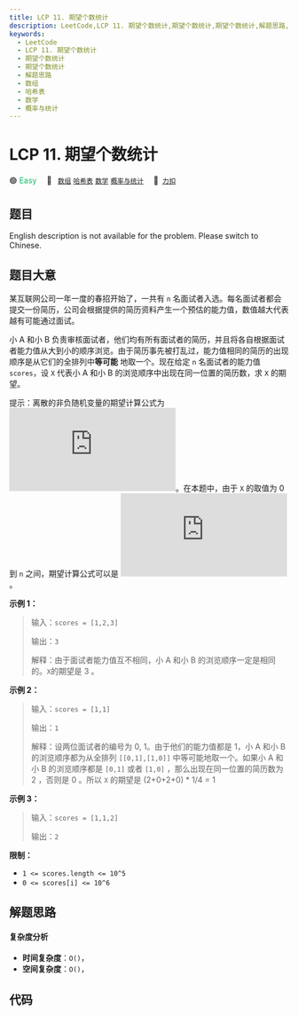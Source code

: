 ```yaml
---
title: LCP 11. 期望个数统计
description: LeetCode,LCP 11. 期望个数统计,期望个数统计,期望个数统计,解题思路,数组,哈希表,数学,概率与统计
keywords:
  - LeetCode
  - LCP 11. 期望个数统计
  - 期望个数统计
  - 期望个数统计
  - 解题思路
  - 数组
  - 哈希表
  - 数学
  - 概率与统计
---
```


# LCP 11. 期望个数统计

🟢 <font color=#15bd66>Easy</font>&emsp; 🔖&ensp; [`数组`](/tag/array.md) [`哈希表`](/tag/hash-table.md) [`数学`](/tag/math.md) [`概率与统计`](/tag/probability-and-statistics.md)&emsp; 🔗&ensp;[`力扣`](https://leetcode.cn/problems/qi-wang-ge-shu-tong-ji)

## 题目

English description is not available for the problem. Please switch to
Chinese.


## 题目大意

某互联网公司一年一度的春招开始了，一共有 `n`
名面试者入选。每名面试者都会提交一份简历，公司会根据提供的简历资料产生一个预估的能力值，数值越大代表越有可能通过面试。

小 A 和小 B
负责审核面试者，他们均有所有面试者的简历，并且将各自根据面试者能力值从大到小的顺序浏览。由于简历事先被打乱过，能力值相同的简历的出现顺序是从它们的全排列中**等可能**
地取一个。现在给定 `n` 名面试者的能力值 `scores`，设 `X` 代表小 A 和小 B 的浏览顺序中出现在同一位置的简历数，求 `X` 的期望。

提示：离散的非负随机变量的期望计算公式为
![1](http://latex.codecogs.com/svg.latex?E%28X%29%3D%5Csum_%7Bk%3D1%7D%5E%7B%5Cinfty%7D%20k%20%5CPr%28X%20%3D%20k%29)。在本题中，由于
`X` 的取值为 0 到 `n` 之间，期望计算公式可以是
![2](http://latex.codecogs.com/svg.latex?E%28X%29%3D%5Csum_%7Bk%3D1%7D%5E%7Bn%7D%20k%20%5CPr%28X%20%3D%20k%29)。

**示例 1：**

> 输入：`scores = [1,2,3]`
>
> 输出：`3`
>
> 解释：由于面试者能力值互不相同，小 A 和小 B 的浏览顺序一定是相同的。`X`的期望是 3 。

**示例 2：**

> 输入：`scores = [1,1]`
>
> 输出：`1`
>
> 解释：设两位面试者的编号为 0, 1。由于他们的能力值都是 1，小 A 和小 B 的浏览顺序都为从全排列 `[[0,1],[1,0]]`
> 中等可能地取一个。如果小 A 和小 B 的浏览顺序都是 `[0,1]` 或者 `[1,0]` ，那么出现在同一位置的简历数为 2 ，否则是 0 。所以
> `X` 的期望是 (2+0+2+0) * 1/4 = 1

**示例 3：**

> 输入：`scores = [1,1,2]`
>
> 输出：`2`

**限制：**

  * `1 <= scores.length <= 10^5`
  * `0 <= scores[i] <= 10^6`


## 解题思路

#### 复杂度分析

- **时间复杂度**：`O()`，
- **空间复杂度**：`O()`，

## 代码

```javascript

```